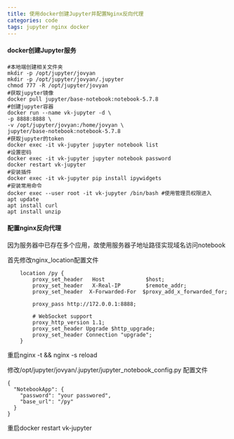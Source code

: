 ```yaml
---
title: 使用docker创建Jupyter并配置Nginx反向代理
categories: code
tags: jupyter nginx docker
---
```


#### docker创建Jupyter服务

```shell
#本地端创建相关文件夹
mkdir -p /opt/jupyter/jovyan
mkdir -p /opt/jupyter/jovyan/.jupyter
chmod 777 -R /opt/jupyter/jovyan
#获取jupyter镜像
docker pull jupyter/base-notebook:notebook-5.7.8
#创建jupyter容器
docker run --name vk-jupyter -d \
-p 8888:8888 \
-v /opt/jupyter/jovyan:/home/jovyan \
jupyter/base-notebook:notebook-5.7.8
#获取jupyter的token
docker exec -it vk-jupyter jupyter notebook list
#设置密码
docker exec -it vk-jupyter jupyter notebook password
docker restart vk-jupyter
#安装插件
docker exec -it vk-jupyter pip install ipywidgets
#安装常用命令
docker exec --user root -it vk-jupyter /bin/bash #使用管理员权限进入
apt update
apt install curl
apt install unzip
```

#### 配置nginx反向代理

因为服务器中已存在多个应用，故使用服务器子地址路径实现域名访问notebook

首先修改nginx_location配置文件

```shell
    location /py {
        proxy_set_header   Host             $host;
        proxy_set_header   X-Real-IP        $remote_addr;
        proxy_set_header  X-Forwarded-For  $proxy_add_x_forwarded_for;

        proxy_pass http://172.0.0.1:8888;

        # WebSocket support
        proxy_http_version 1.1;
        proxy_set_header Upgrade $http_upgrade;
        proxy_set_header Connection "upgrade";
    }
```

重启nginx -t && nginx -s reload

修改/opt/jupyter/jovyan/.jupyter/jupyter_notebook_config.py 配置文件

```shell
{
  "NotebookApp": {
    "password": "your passwored",
    "base_url": "/py"
  }
}
```

重启docker restart vk-jupyter

